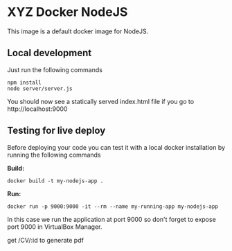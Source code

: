 # XYZ Docker NodeJS #

This image is a default docker image for NodeJS.

## Local development ##

Just run the following commands

    npm install
    node server/server.js

You should now see a statically served index.html file if you go to
http://localhost:9000

## Testing for live deploy ##

Before deploying your code you can test it with a local docker installation
by running the following commands

**Build:** 

    docker build -t my-nodejs-app .

**Run:** 

    docker run -p 9000:9000 -it --rm --name my-running-app my-nodejs-app


In this case we run the application at port 9000 so don't forget to expose port 9000 in VirtualBox Manager.


get /CV/:id to generate pdf 
